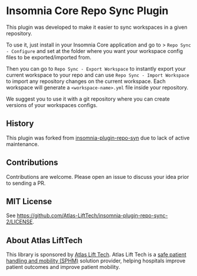 # Insomnia Core Repo Sync Plugin

This plugin was developed to make it easier to sync workspaces in a given repository.

To use it, just install in your Insomnia Core application and go to > `Repo Sync - Configure` and set at the folder where you want your workspace config files to be exported/imported from.

Then you can go to `Repo Sync - Export Workspace` to instantly export your current workspace to your repo and can use `Repo Sync - Import Workspace` to import any repository changes on the current workspace. Each workspace will generate a `<workspace-name>.yml` file inside your repository.

We suggest you to use it with a git repository where you can create versions of your workspaces configs.

## History

This plugin was forked from [insomnia-plugin-repo-syn](https://github.com/klickpages/insomnia-plugin-repo-sync) due to lack of active maintenance.

## Contributions

Contributions are welcome.  Please open an issue to discuss your idea prior to sending a PR.

## MIT License

See https://github.com/Atlas-LiftTech/insomnia-plugin-repo-sync-2/LICENSE.

## About Atlas LiftTech

This library is sponsored by [Atlas Lift Tech](https://atlaslifttech.com/).  Atlas Lift Tech is a [safe patient handling and mobility (SPHM)](https://atlaslifttech.com/program-management/) solution provider, helping hospitals improve patient outcomes and improve patient mobility.
